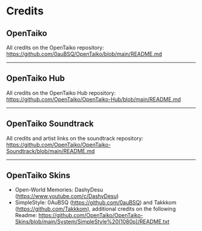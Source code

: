 # Credits

## OpenTaiko
All credits on the OpenTaiko repository:  
https://github.com/0auBSQ/OpenTaiko/blob/main/README.md

---

## OpenTaiko Hub
All credits on the OpenTaiko Hub repository:  
https://github.com/OpenTaiko/OpenTaiko-Hub/blob/main/README.md

---

## OpenTaiko Soundtrack
All credits and artist links on the soundtrack repository:  
https://github.com/OpenTaiko/OpenTaiko-Soundtrack/blob/main/README.md

---

## OpenTaiko Skins
- Open-World Memories: DashyDesu (https://www.youtube.com/c/DashyDesu)
- SimpleStyle: 0AuBSQ (https://github.com/0auBSQ) and Takkkom (https://github.com/Takkkom), additional credits on the following Readme: https://github.com/OpenTaiko/OpenTaiko-Skins/blob/main/System/SimpleStyle%20(1080p)/README.txt





